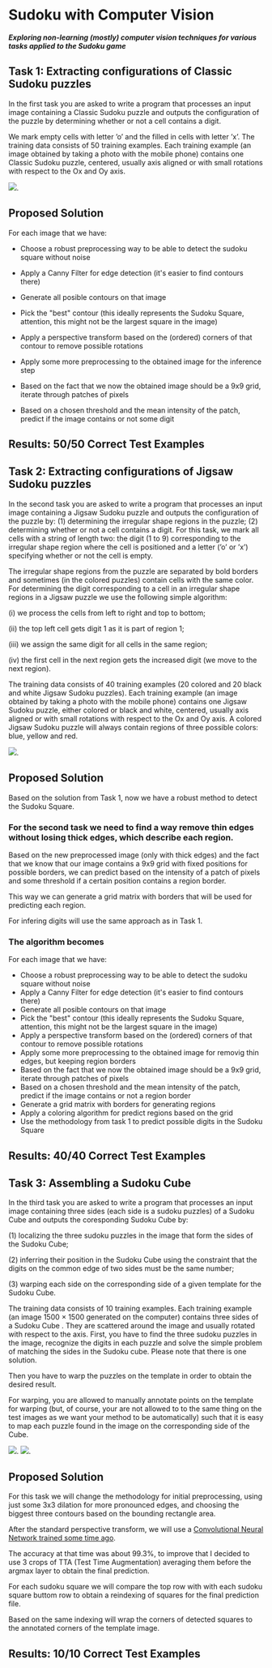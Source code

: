 # Sudoku with Computer Vision
***Exploring non-learning (mostly) computer vision techniques for various tasks applied to the Sudoku game***

## Task 1: Extracting configurations of Classic Sudoku puzzles
In the first task you are asked to write a program that processes an input image containing a Classic Sudoku puzzle and outputs the configuration of the puzzle by determining whether or not a cell contains a digit.

We mark empty cells with letter ’o’ and the filled in cells with letter ’x’. The training data consists of 50 training examples. Each training example (an image obtained by taking a photo with the mobile phone) contains one Classic Sudoku puzzle, centered, usually axis aligned or with small rotations with respect to the Ox and Oy axis.

![](https://github.com/AdrianIordache/Sudoku-with-Computer-Vision/blob/main/images/task-1.png).

## Proposed Solution

For each image that we have:
  - Choose a robust preprocessing way to be able to detect the sudoku square without noise

  - Apply a Canny Filter for edge detection (it's easier to find contours there)
  
  - Generate all posible contours on that image
  
  - Pick the "best" contour (this ideally represents the Sudoku Square, attention, this might not be the largest square in the image)
    
  - Apply a perspective transform based on the (ordered) corners of that contour to remove possible rotations
 
  - Apply some more preprocessing to the obtained image for the inference step
  
  - Based on the fact that we now the obtained image should be a 9x9 grid, iterate through patches of pixels
  
  - Based on a chosen threshold and the mean intensity of the patch, predict if the image contains or not some digit

## Results: 50/50 Correct Test Examples

## Task 2: Extracting configurations of Jigsaw Sudoku puzzles

In the second task you are asked to write a program that processes an input image containing a Jigsaw Sudoku puzzle and outputs the configuration of the puzzle by: (1) determining the irregular shape regions in the puzzle; (2) determining whether or not a cell contains a digit. For this task, we mark all cells with a string of length two: the digit (1 to 9) corresponding to the irregular shape region where the cell is positioned and a letter (’o’ or ’x’) specifying whether or not the cell is empty.

The irregular shape regions from the puzzle are separated by bold borders and sometimes (in the colored puzzles) contain cells with the same color. For determining the digit corresponding to a cell in an irregular shape regions in a Jigsaw puzzle we use the following simple algorithm:

(i) we process the cells from left to right and top to bottom;

(ii) the top left cell gets digit 1 as it is part of region 1;

(iii) we assign the same digit for all cells in the same region;

(iv) the first cell in the next region gets the increased digit (we move to the next region).

The training data consists of 40 training examples (20 colored and 20 black and white Jigsaw Sudoku puzzles). Each training example (an image obtained by taking a photo with the mobile phone) contains one Jigsaw Sudoku puzzle, either colored or black and white, centered, usually axis aligned or with small rotations with respect to the Ox and Oy axis. A colored Jigsaw Sudoku puzzle will always contain regions of three possible colors: blue, yellow and red.

![](https://github.com/AdrianIordache/Sudoku-with-Computer-Vision/blob/main/images/task-2.png).

## Proposed Solution

Based on the solution from Task 1, now we have a robust method to detect the Sudoku Square.

### For the second task we need to find a way remove thin edges without losing thick edges, which describe each region.

Based on the new preprocessed image (only with thick edges) and the fact that we know that our image contains a 9x9 grid with fixed positions for possible borders, we can predict based on the intensity of a patch of pixels and some threshold if a certain position contains a region border.

This way we can generate a grid matrix with borders that will be used for predicting each region.

For infering digits will use the same approach as in Task 1.

### The algorithm becomes

For each image that we have:
  - Choose a robust preprocessing way to be able to detect the sudoku square without noise
  - Apply a Canny Filter for edge detection (it's easier to find contours there)
  - Generate all posible contours on that image
  - Pick the "best" contour (this ideally represents the Sudoku Square, attention, this might not be the largest square in the image)
  - Apply a perspective transform based on the (ordered) corners of that contour to remove possible rotations
  - Apply some more preprocessing to the obtained image for removig thin edges, but keeping region borders
  - Based on the fact that we now the obtained image should be a 9x9 grid, iterate through patches of pixels
  - Based on a chosen threshold and the mean intensity of the patch, predict if the image contains or not a region border
  - Generate a grid matrix with borders for generating regions
  - Apply a coloring algorithm for predict regions based on the grid
  - Use the methodology from task 1 to predict possible digits in the Sudoku Square

## Results: 40/40 Correct Test Examples

## Task 3: Assembling a Sudoku Cube

In the third task you are asked to write a program that processes an input image containing three sides (each side is a sudoku puzzles) of a Sudoku Cube and outputs the coresponding Sudoku Cube by:

(1) localizing the three sudoku puzzles in the image that form the sides of the Sudoku Cube;

(2) inferring their position in the Sudoku Cube using the constraint that the digits on the common edge of two sides must be the same number;

(3) warping each side on the corresponding side of a given template for the Sudoku Cube.

The training data consists of 10 training examples. Each training example (an image 1500 × 1500 generated on the computer) contains three sides of a Sudoku Cube . They are scattered around the image and usually rotated with respect to the axis. First, you have to find the three sudoku puzzles in the image, recognize the digits in each puzzle and solve the simple problem of matching the sides in the Sudoku cube. Please note that there is one solution.

Then you have to warp the puzzles on the template in order to obtain the desired result.

For warping, you are allowed to manually annotate points on the template for warping (but, of course, your are not allowed to to the same thing on the test images as we want your method to be automatically) such that it is easy to map each puzzle found in the image on the corresponding side of the Cube.

![](https://github.com/AdrianIordache/Sudoku-with-Computer-Vision/blob/main/images/task-3.1.png).
![](https://github.com/AdrianIordache/Sudoku-with-Computer-Vision/blob/main/images/task-3.2.png).


## Proposed Solution

For this task we will change the methodology for initial preprocessing, using just some 3x3 dilation for more pronounced edges, and choosing the biggest three contours based on the bounding rectangle area.

After the standard perspective transform, we will use a [Convolutional Neural Network trained some time ago](https://github.com/AdrianIordache/DeepLearning-In-Pytorch/blob/master/Transfer-Learning-On-Counting-MNIST-Dataset/Assignment-2.ipynb). 

The accuracy at that time was about 99.3%, to improve that I decided to use 3 crops of TTA (Test Time Augmentation) averaging them before the argmax layer to obtain the final prediction.

For each sudoku square we will compare the top row with with each sudoku square buttom row to obtain a reindexing of squares for the final prediction file.

Based on the same indexing will wrap the corners of detected squares to the annotated corners of the template image.

## Results: 10/10 Correct Test Examples
